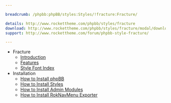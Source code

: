```yaml
---

breadcrumb: /phpbb:phpBB/styles:Styles/!fracture:Fracture/

details: http://www.rockettheme.com/phpbb/styles/fracture
download: http://www.rockettheme.com/phpbb/styles/fracture/modal/downloads
support: http://www.rockettheme.com/forum/phpbb-style-fracture/

---
```


* Fracture
	* [Introduction](INDEX.md#introduction)
	* [Features](INDEX.md#features)
    * [Style Font Index](../../../technical_tips/general/font_index.md)
* Installation
	* [How to Install phpBB](../../start/install.md)
	* [How to Install Styles](../../start/styles.md)
	* [How to Install Admin Modules](../../start/styles.md#installing-administrative-modules)
	* [How to Install RokNavMenu Exporter](../../modules/roknavmenu.md)